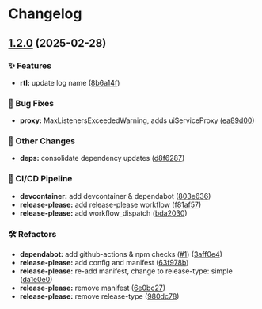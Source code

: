 # Changelog

## [1.2.0](https://github.com/I-am-PUID-0/dmbdb/compare/dmbdb-v1.1.0...dmbdb-v1.2.0) (2025-02-28)


### ✨ Features

* **rtl:** update log name ([8b6a14f](https://github.com/I-am-PUID-0/dmbdb/commit/8b6a14fdabaa7be9f34aa0bc42e31a1a02866e87))


### 🐛 Bug Fixes

* **proxy:** MaxListenersExceededWarning, adds uiServiceProxy ([ea89d00](https://github.com/I-am-PUID-0/dmbdb/commit/ea89d00510ee57783863f9535eda0edbb223a5a1))


### 🤡 Other Changes

* **deps:** consolidate dependency updates ([d8f6287](https://github.com/I-am-PUID-0/dmbdb/commit/d8f62871ec261d3580196d28cd04b35977d4ff6c))


### 🚀 CI/CD Pipeline

* **devcontainer:** add devcontainer & dependabot ([803e636](https://github.com/I-am-PUID-0/dmbdb/commit/803e636f7dc0667473b90370a76e0f6366c0fca0))
* **release-please:** add release-please workflow ([f81af57](https://github.com/I-am-PUID-0/dmbdb/commit/f81af57c54c0174c03114c84ab4ffbe56a89da83))
* **release-please:** add workflow_dispatch ([bda2030](https://github.com/I-am-PUID-0/dmbdb/commit/bda2030d4e6849296c20bb87b785bb8a3e21fb76))


### 🛠️ Refactors

* **dependabot:** add github-actions & npm checks ([#1](https://github.com/I-am-PUID-0/dmbdb/issues/1)) ([3aff0e4](https://github.com/I-am-PUID-0/dmbdb/commit/3aff0e4e3234e3e71ad16a71a705b71da17da636))
* **release-please:** add config and manifest ([63f978b](https://github.com/I-am-PUID-0/dmbdb/commit/63f978b76c7d17fdb448e0174f862ce127040f34))
* **release-please:** re-add manifest, change to release-type: simple ([da1e0e0](https://github.com/I-am-PUID-0/dmbdb/commit/da1e0e0dcf40eb159a4215ced7879df33a88c9fd))
* **release-please:** remove manifest ([6e0bc27](https://github.com/I-am-PUID-0/dmbdb/commit/6e0bc27cd27eb49a9ff14867ba3e0d68832e887d))
* **release-please:** remove release-type ([980dc78](https://github.com/I-am-PUID-0/dmbdb/commit/980dc7861488bc1fcff30a34ce094d289f4cfaa4))
